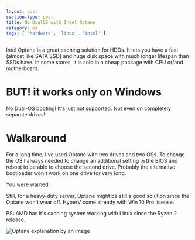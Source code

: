 ```yaml
---
layout: post
section-type: post
title: No DualOS with Intel Optane
category: os
tags: [ 'hardware', 'linux', 'intel' ]
---
```


Intel Optane is a great caching solution for HDDs. It lets you have a fast (almost like SATA SSD) and huge disk space with much longer lifespan than SSDs have. In some stores, it is sold in a cheap package with CPU or/and motherboard.

# BUT! it works only on Windows
No Dual-OS booting! It's just not supported. Not even on completely separate drives!

# Walkaround 
For a long time, I've used Optane with two drives and two OSs. To change the OS I always needed to change an additional setting in the BIOS and reboot to be able to choose the second drive. Probably the alternative bootloader won't work on one drive for very long.

You were warned.

Still, for a heavy-duty server, Optane might be still a good solution since the Optane won't wear off. HyperV come already with Win 10 Pro license.

PS: AMD has it's caching system working with Linux since the Ryzen 2 release.

![Optane explanation by an image](https://techreport.com/r.x/2017_03_27_Intel_Optane_Memory_promises_the_best_of_hard_drives_and_SSDs/FAQ.png)
